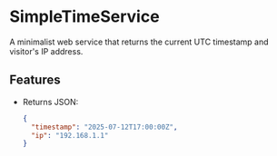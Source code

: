 # SimpleTimeService

A minimalist web service that returns the current UTC timestamp and visitor's IP address.

## Features

- Returns JSON:
  ```json
  {
    "timestamp": "2025-07-12T17:00:00Z",
    "ip": "192.168.1.1"
  }

